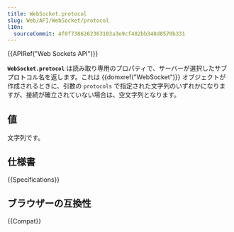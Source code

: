```yaml
---
title: WebSocket.protocol
slug: Web/API/WebSocket/protocol
l10n:
  sourceCommit: 4f0f7386262363103a3e9cf482bb348d8570b331
---
```


{{APIRef("Web Sockets API")}}

**`WebSocket.protocol`** は読み取り専用のプロパティで、サーバーが選択したサブプロトコル名を返します。これは {{domxref("WebSocket")}} オブジェクトが作成されるときに、引数の `protocols` で指定された文字列のいずれかになりますが、接続が確立されていない場合は、空文字列となります。

## 値

文字列です。

## 仕様書

{{Specifications}}

## ブラウザーの互換性

{{Compat}}
